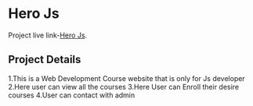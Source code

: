 # Hero Js
Project live link-[Hero Js](https://vibrant-aryabhata-163df8.netlify.app/).

## Project Details

1.This is a Web Development Course website that is only for Js developer
2.Here user can view all the courses 
3.Here User can Enroll their desire courses 
4.User can contact with admin
 
